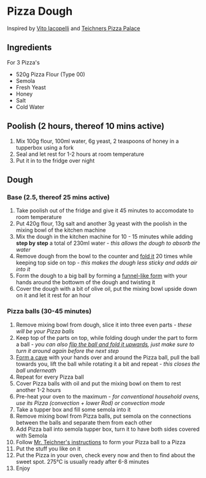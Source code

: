 # Pizza Dough
Inspired by [Vito Iacopelli](https://www.youtube.com/@vitoiacopelli) and [Teichners Pizza Palace](https://www.youtube.com/@Teichners_Pizza_Palace)
## Ingredients
For 3 Pizza's
* 520g Pizza Flour (Type 00)
* Semola
* Fresh Yeast
* Honey
* Salt
* Cold Water

## Poolish (2 hours, thereof 10 mins active)
1. Mix 100g flour, 100ml water, 6g yeast, 2 teaspoons of honey in a tupperbox using a fork
2. Seal and let rest for 1-2 hours at room temperature
3. Put it in to the fridge over night

## Dough
### Base (2.5, thereof 25 mins active)
1. Take poolish out of the fridge and give it 45 minutes to accomodate to room temperature
2. Put 420g flour, 13g salt and another 3g yeast with the poolish in the mixing bowl of the kitchen machine
3. Mix the dough in the kitchen machine for 10 - 15 minutes while adding **step by step** a total of 230ml water - *this allows the dough to absorb the water*
4. Remove dough from the bowl to the counter and [fold it](https://youtu.be/hxMMT9NrGcc?si=x9VhxrxLXqaJqqjt&t=265) 20 times while keeping top side on top - *this makes the dough less sticky and adds air into it*
5. Form the dough to a big ball by forming a [funnel-like form](https://youtu.be/hxMMT9NrGcc?si=1WdL95Xa-JzTvFWj&t=289) with your hands around the bottowm of the dough and twisting it
6. Cover the dough with a bit of olive oil, put the mixing bowl upside down on it and let it rest for an hour

### Pizza balls (30-45 minutes)
1. Remove mixing bowl from dough, slice it into three even parts - *these will be your Pizza balls*
2. Keep top of the parts on top, while folding dough under the part to form a ball - *you can also [flip the ball and fold it upwards](https://youtu.be/hxMMT9NrGcc?si=geojQPr5197EfTK7&t=361), just make sure to turn it around again before the next step*
3. [Form a cave](https://youtu.be/hxMMT9NrGcc?si=oZ4Ncbr068rG_Z-m&t=380) with your hands over and around the Pizza ball, pull the ball towards you, lift the ball while rotating it a bit and repeat - *this closes the ball underneath*
4. Repeat for every Pizza ball
5. Cover Pizza balls with oil and put the mixing bowl on them to rest another 1-2 hours
6. Pre-heat your oven to the maximum - *for conventional household ovens, use its Pizza (convection + lower Rod) or convection mode*
7. Take a tupper box and fill some semola into it
8. Remove mixing bowl from Pizza balls, put semola on the connections between the balls and separate them from each other
9. Add Pizza ball into semola tupper box, turn it to have both sides covered with Semola
10. Follow [Mr. Teichner's instructions](https://youtu.be/hxMMT9NrGcc?si=JFkn1DhSCmJXnb72&t=539) to form your Pizza ball to a Pizza
11. Put the stuff you like on it
12. Put the Pizza in your oven, check every now and then to find about the sweet spot. 275°C is usually ready after 6-8 minutes
13. Enjoy
